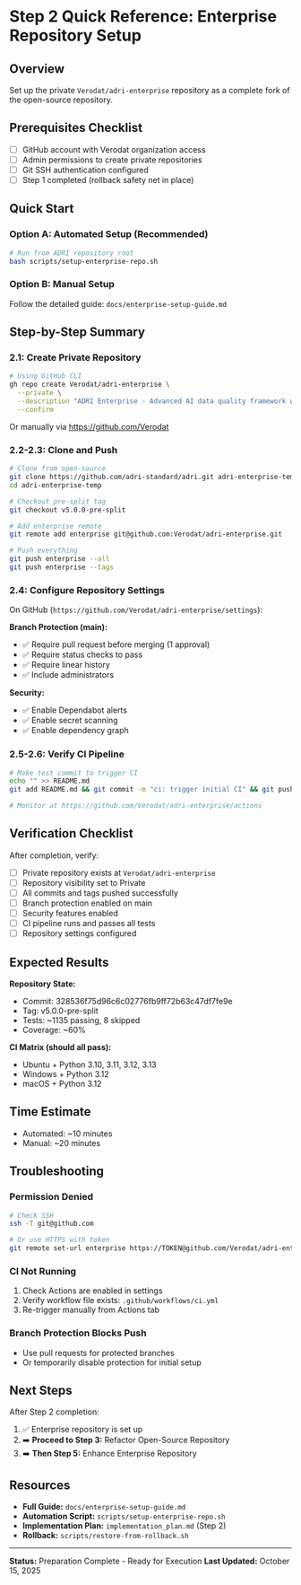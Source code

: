 # Step 2 Quick Reference: Enterprise Repository Setup

## Overview
Set up the private `Verodat/adri-enterprise` repository as a complete fork of the open-source repository.

## Prerequisites Checklist
- [ ] GitHub account with Verodat organization access
- [ ] Admin permissions to create private repositories
- [ ] Git SSH authentication configured
- [ ] Step 1 completed (rollback safety net in place)

## Quick Start

### Option A: Automated Setup (Recommended)
```bash
# Run from ADRI repository root
bash scripts/setup-enterprise-repo.sh
```

### Option B: Manual Setup
Follow the detailed guide: `docs/enterprise-setup-guide.md`

## Step-by-Step Summary

### 2.1: Create Private Repository
```bash
# Using GitHub CLI
gh repo create Verodat/adri-enterprise \
  --private \
  --description "ADRI Enterprise - Advanced AI data quality framework with enterprise features" \
  --confirm
```

Or manually via https://github.com/Verodat

### 2.2-2.3: Clone and Push
```bash
# Clone from open-source
git clone https://github.com/adri-standard/adri.git adri-enterprise-temp
cd adri-enterprise-temp

# Checkout pre-split tag
git checkout v5.0.0-pre-split

# Add enterprise remote
git remote add enterprise git@github.com:Verodat/adri-enterprise.git

# Push everything
git push enterprise --all
git push enterprise --tags
```

### 2.4: Configure Repository Settings
On GitHub (`https://github.com/Verodat/adri-enterprise/settings`):

**Branch Protection (main):**
- ✅ Require pull request before merging (1 approval)
- ✅ Require status checks to pass
- ✅ Require linear history
- ✅ Include administrators

**Security:**
- ✅ Enable Dependabot alerts
- ✅ Enable secret scanning
- ✅ Enable dependency graph

### 2.5-2.6: Verify CI Pipeline
```bash
# Make test commit to trigger CI
echo "" >> README.md
git add README.md && git commit -m "ci: trigger initial CI" && git push enterprise main

# Monitor at https://github.com/Verodat/adri-enterprise/actions
```

## Verification Checklist

After completion, verify:
- [ ] Private repository exists at `Verodat/adri-enterprise`
- [ ] Repository visibility set to Private
- [ ] All commits and tags pushed successfully
- [ ] Branch protection enabled on main
- [ ] Security features enabled
- [ ] CI pipeline runs and passes all tests
- [ ] Repository settings configured

## Expected Results

**Repository State:**
- Commit: 328536f75d96c6c02776fb9ff72b63c47df7fe9e
- Tag: v5.0.0-pre-split
- Tests: ~1135 passing, 8 skipped
- Coverage: ~60%

**CI Matrix (should all pass):**
- Ubuntu + Python 3.10, 3.11, 3.12, 3.13
- Windows + Python 3.12
- macOS + Python 3.12

## Time Estimate
- Automated: ~10 minutes
- Manual: ~20 minutes

## Troubleshooting

### Permission Denied
```bash
# Check SSH
ssh -T git@github.com

# Or use HTTPS with token
git remote set-url enterprise https://TOKEN@github.com/Verodat/adri-enterprise.git
```

### CI Not Running
1. Check Actions are enabled in settings
2. Verify workflow file exists: `.github/workflows/ci.yml`
3. Re-trigger manually from Actions tab

### Branch Protection Blocks Push
- Use pull requests for protected branches
- Or temporarily disable protection for initial setup

## Next Steps

After Step 2 completion:
1. ✅ Enterprise repository is set up
2. ➡️ **Proceed to Step 3:** Refactor Open-Source Repository
3. ➡️ **Then Step 5:** Enhance Enterprise Repository

## Resources

- **Full Guide:** `docs/enterprise-setup-guide.md`
- **Automation Script:** `scripts/setup-enterprise-repo.sh`
- **Implementation Plan:** `implementation_plan.md` (Step 2)
- **Rollback:** `scripts/restore-from-rollback.sh`

---
**Status:** Preparation Complete - Ready for Execution
**Last Updated:** October 15, 2025
